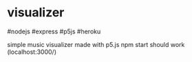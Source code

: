 # visualizer
#nodejs #express #p5js #heroku

simple music visualizer made with p5.js
npm start should work (localhost:3000/)
